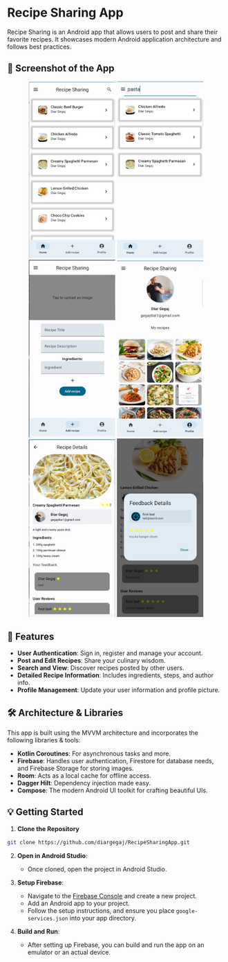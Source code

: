 # Recipe Sharing App

Recipe Sharing is an Android app that allows users to post and share their favorite recipes. It showcases modern Android application architecture and follows best practices.

## 📸 Screenshot of the App

<div align="center">
  <img src="./app_screnshoots/Screenshot_21.png" alt="Screenshot 1" width="200"/>
  <img src="./app_screnshoots/Screenshot_22.png" alt="Screenshot 2" width="200"/>
  <img src="./app_screnshoots/Screenshot_3.png" alt="Screenshot 3" width="200"/>
  <img src="./app_screnshoots/Screenshot_24.png" alt="Screenshot 18" width="200"/>
  <img src="./app_screnshoots/Screenshot_23.png" alt="Screenshot 19" width="200"/>
  <img src="./app_screnshoots/Screenshot_20.png" alt="Screenshot 20" width="200"/>
</div>

## 🚀 Features

- **User Authentication**: Sign in, register and manage your account.
- **Post and Edit Recipes**: Share your culinary wisdom.
- **Search and View**: Discover recipes posted by other users.
- **Detailed Recipe Information**: Includes ingredients, steps, and author info.
- **Profile Management**: Update your user information and profile picture.

## 🛠 Architecture & Libraries

This app is built using the MVVM architecture and incorporates the following libraries & tools:

- **Kotlin Coroutines**: For asynchronous tasks and more.
- **Firebase**: Handles user authentication, Firestore for database needs, and Firebase Storage for storing images.
- **Room**: Acts as a local cache for offline access.
- **Dagger Hilt**: Dependency injection made easy.
- **Compose**: The modern Android UI toolkit for crafting beautiful UIs.

## 💡 Getting Started

1. **Clone the Repository**

```bash
git clone https://github.com/diargegaj/RecipeSharingApp.git
```

2. **Open in Android Studio**: 
   - Once cloned, open the project in Android Studio.

3. **Setup Firebase**:
   - Navigate to the [Firebase Console](https://console.firebase.google.com/) and create a new project.
   - Add an Android app to your project.
   - Follow the setup instructions, and ensure you place `google-services.json` into your app directory.

4. **Build and Run**:
   - After setting up Firebase, you can build and run the app on an emulator or an actual device.

